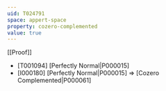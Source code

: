 ```yaml
---
uid: T024791
space: appert-space
property: cozero-complemented
value: true
---
```

[[Proof]]

* [T001094] [Perfectly Normal|P000015]
* [I000180] [Perfectly Normal|P000015] => [Cozero Complemented|P000061]

